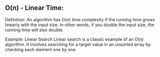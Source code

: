 O(n) - Linear Time:
-------------------

Definition: An algorithm has O(n) time complexity if the running time grows linearly with the input size. In other words, if you double the input size, the running time will also double.

Example: Linear Search
Linear search is a classic example of an O(n) algorithm. It involves searching for a target value in an unsorted array by checking each element one by one.